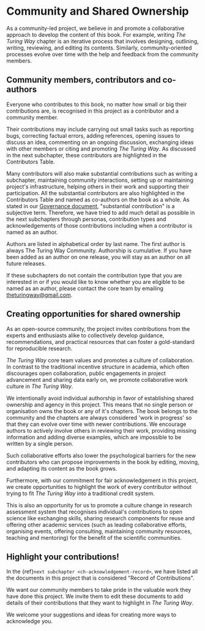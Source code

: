 # Community and Shared Ownership

As a community-led project, we believe in and promote a collaborative approach to develop the content of this book.
For example, writing _The Turing Way_ chapter is an iterative process that involves designing, outlining, writing, reviewing, and editing its contents.
Similarly, community-oriented processes evolve over time with the help and feedback from the community members.


## Community members, contributors and co-authors

Everyone who contributes to this book, no matter how small or big their contributions are, is recognised in this project as a contributor and a community member.

Their contributions may include carrying out small tasks such as reporting bugs, correcting factual errors, adding references, opening issues to discuss an idea, commenting on an ongoing discussion, exchanging ideas with other members or citing and promoting _The Turing Way_.
As discussed in the next subchapter, these contributors are highlighted in the Contributors Table.

Many contributors will also make substantial contributions such as writing a subchapter, maintaining community interactions, setting up or maintaining project's infrastructure, helping others in their work and supporting their participation.
All the substantial contributors are also highlighted in the Contributors Table and named as co-authors on the book as a whole.
As stated in our [Governance document](https://github.com/alan-turing-institute/the-turing-way/blob/master/GOVERNANCE.md), "substantial contribution" is a subjective term.
Therefore, we have tried to add much detail as possible in the next subchapters through personas, contribution types and acknowledgements of those contributions including when a contributor is named as an author.

Authors are listed in alphabetical order by last name. 
The first author is always The Turing Way Community.
Authorship is cumulative.
If you have been added as an author on one release, you will stay as an author on all future releases.

If these subchapters do not contain the contribution type that you are interested in or if you would like to know whether you are eligible to be named as an author, please contact the core team by emailing [theturingway@gmail.com](mailto:theturingway@gmail.com).

## Creating opportunities for shared ownership

As an open-source community, the project invites contributions from the experts and enthusiasts alike to collectively develop guidance, recommendations, and practical resources that can foster a gold-standard for reproducible research.

_The Turing Way_ core team values and promotes a culture of collaboration.
In contrast to the traditional incentive structure in academia, which often discourages open collaboration, public engagements in project advancement and sharing data early on, we promote collaborative work culture in _The Turing Way_.

We intentionally avoid individual authorship in favor of establishing shared ownership and agency in this project.
This means that no single person or organisation owns the book or any of it's chapters.
The book belongs to the community and the chapters are always considered 'work in progress' so that they can evolve over time with newer contributions.
We encourage authors to actively involve others in reviewing their work, providing missing information and adding diverse examples, which are impossible to be written by a single person.

Such collaborative efforts also lower the psychological barriers for the new contributors who can propose improvements in the book by editing, moving, and adapting its content as the book grows.

Furthermore, with our commitment for fair acknowledgement in this project, we create opportunities to highlight the work of every contributor without trying to fit _The Turing Way_ into a traditional credit system.

This is also an opportunity for us to promote a culture change in research assessment system that recognises individual's contributions to open science like exchanging skills, sharing research components for reuse and offering other academic services (such as leading collaborative efforts, organising events, offering consulting, maintaining community resources, teaching and mentoring) for the benefit of the scientific communities.

## Highlight your contributions!

In the {ref}`next subchapter <ch-acknowledgement-record>`, we have listed all the documents in this project that is considered "Record of Contributions".

We want our community members to take pride in the valuable work they have done this project.
We invite them to edit these documents to add details of their contributions that they want to highlight in _The Turing Way_.

We welcome your suggestions and ideas for creating more ways to acknowledge you.
